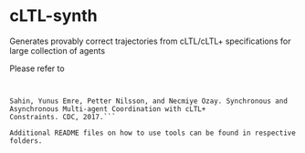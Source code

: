 # cLTL-synth
Generates provably correct trajectories from cLTL/cLTL+ specifications for large collection of agents

Please refer to 

```Sahin, Yunus Emre, Petter Nilsson, and Necmiye Ozay. "Provably-correct coordination of large collections of agents with counting temporal logic constraints." Proceedings of the 8th International Conference on Cyber-Physical Systems. ACM, 2017.


Sahin, Yunus Emre, Petter Nilsson, and Necmiye Ozay. Synchronous and Asynchronous Multi-agent Coordination with cLTL+
Constraints. CDC, 2017.```

Additional README files on how to use tools can be found in respective folders.

